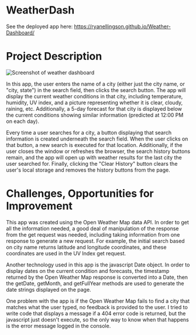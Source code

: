 # WeatherDash

See the deployed app here:
https://ryanellingson.github.io/Weather-Dashboard/

# Project Description

![Screenshot of weather dashboard](https://github.com/RyanEllingson/Weather-Dashboard/blob/master/assets/images/weather-dashboard-snip.JPG)

In this app, the user enters the name of a city (either just the city name, or "city, state") in the search field, then clicks the search button.  The app will display the current weather conditions in that city, including temperature, humidity, UV index, and a picture representing whether it is clear, cloudy, raining, etc.  Additionally, a 5-day forecast for that city is displayed below the current conditions showing similar information (predicted at 12:00 PM on each day).

Every time a user searches for a city, a button displaying that search information is created underneath the search field.  When the user clicks on that button, a new search is executed for that location.  Additionally, if the user closes the window or refreshes the browser, the search history buttons remain, and the app will open up with weather results for the last city the user searched for.  Finally, clicking the "Clear History" button clears the user's local storage and removes the history buttons from the page.

# Challenges, Opportunities for Improvement

This app was created using the Open Weather Map data API.  In order to get all the information needed, a good deal of manipulation of the response from the get request was needed, including taking information from one response to generate a new request.  For example, the initial search based on city name returns latitude and longitude coordinates, and these coordinates are used in the UV Index get request.

Another technology used in this app is the javascript Date object.  In order to display dates on the current condition and forecasts, the timestamp returned by the Open Weather Map response is converted into a Date, then the getDate, getMonth, and getFullYear methods are used to generate the date strings displayed on the page.

One problem with the app is if the Open Weather Map fails to find a city that matches what the user typed, no feedback is provided to the user.  I tried to write code that displays a message if a 404 error code is returned, but the javascript just doesn't execute, so the only way to know when that happens is the error message logged in the console.
